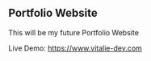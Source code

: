 ## Portfolio Website

This will be my future Portfolio Website

Live Demo: https://www.vitalie-dev.com
